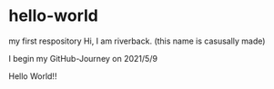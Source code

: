 # hello-world
my first respository
Hi, I am riverback. (this name is casusally made)

I begin my GitHub-Journey on 2021/5/9

Hello World!!
